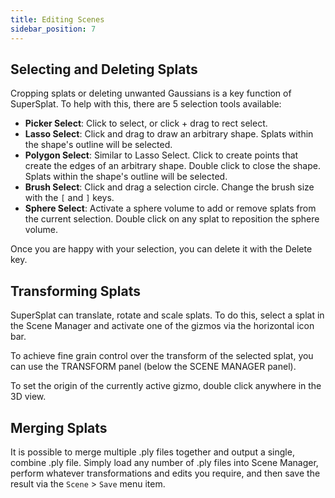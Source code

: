 ```yaml
---
title: Editing Scenes
sidebar_position: 7
---
```


## Selecting and Deleting Splats

Cropping splats or deleting unwanted Gaussians is a key function of SuperSplat. To help with this, there are 5 selection tools available:

* **Picker Select**: Click to select, or click + drag to rect select.
* **Lasso Select**: Click and drag to draw an arbitrary shape. Splats within the shape's outline will be selected.
* **Polygon Select**: Similar to Lasso Select. Click to create points that create the edges of an arbitrary shape. Double click to close the shape.  Splats within the shape's outline will be selected.
* **Brush Select**: Click and drag a selection circle. Change the brush size with the `[` and `]` keys.
* **Sphere Select**: Activate a sphere volume to add or remove splats from the current selection. Double click on any splat to reposition the sphere volume.

Once you are happy with your selection, you can delete it with the Delete key.

## Transforming Splats

SuperSplat can translate, rotate and scale splats. To do this, select a splat in the Scene Manager and activate one of the gizmos via the horizontal icon bar.

To achieve fine grain control over the transform of the selected splat, you can use the TRANSFORM panel (below the SCENE MANAGER panel).

To set the origin of the currently active gizmo, double click anywhere in the 3D view.

## Merging Splats

It is possible to merge multiple .ply files together and output a single, combine .ply file. Simply load any number of .ply files into Scene Manager, perform whatever transformations and edits you require, and then save the result via the `Scene` > `Save` menu item.